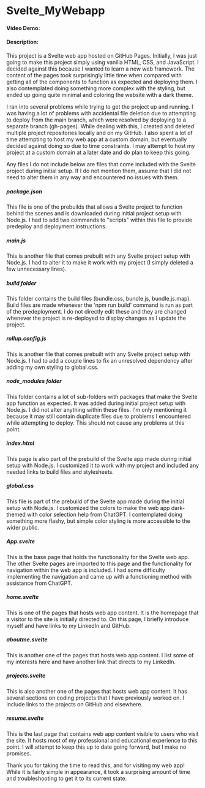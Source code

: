 # Svelte_MyWebapp
#### Video Demo:  <URL HERE>
#### Description:  
This project is a Svelte web app hosted on GitHub Pages. Initially, I was just going to make this project simply using vanilla HTML, CSS, and JavaScript. I decided against this because I wanted to learn a new web framework. The content of the pages took surprisingly little time when compared with getting all of the components to function as expected and deploying them. I also contemplated doing something more complex with the styling, but ended up going quite minimal and coloring the website with a dark theme.

I ran into several problems while trying to get the project up and running. I was having a lot of problems with accidental file deletion due to attempting to deploy from the main branch, which were resolved by deploying to a separate branch (gh-pages). While dealing with this, I created and deleted multiple project repositories locally and on my GitHub. I also spent a lot of time attempting to host my web app at a custom domain, but eventually decided against doing so due to time constraints. I may attempt to host my project at a custom domain at a later date and do plan to keep this going.

Any files I do not include below are files that come included with the Svelte project during initial setup. If I do not mention them, assume that I did not need to alter them in any way and encountered no issues with them.

##### package.json
This file is one of the prebuilds that allows a Svelte project to function behind the scenes and is downloaded during initial project setup with Node.js. I had to add two commands to "scripts" within this file to provide predeploy and deployment instructions.

##### main.js
This is another file that comes prebuilt with any Svelte project setup with Node.js. I had to alter it to make it work with my project (I simply deleted a few unnecessary lines).

##### build folder
This folder contains the build files (bundle.css, bundle.js, bundle.js.map). Build files are made whenever the 'npm run build' command is run as part of the predeployment. I do not directly edit these and they are changed whenever the project is re-deployed to display changes as I update the project.

##### rollup.config.js
This is another file that comes prebuilt with any Svelte project setup with Node.js. I had to add a couple lines to fix an unresolved dependency after adding my own styling to global.css.

##### node_modules folder
This folder contains a lot of sub-folders with packages that make the Svelte app function as expected. It was added during initial project setup with Node.js. I did not alter anything within these files. I'm only mentioning it because it may still contain duplicate files due to problems I encountered while attempting to deploy. This should not cause any problems at this point.

##### index.html
This page is also part of the prebuild of the Svelte app made during initial setup with Node.js. I customized it to work with my project and included any needed links to build files and stylesheets.

##### global.css
This file is part of the prebuild of the Svelte app made during the initial setup with Node.js. I customized the colors to make the web app dark-themed with color selection help from ChatGPT. I contemplated doing something more flashy, but simple color styling is more accessible to the wider public.

##### App.svelte
This is the base page that holds the functionality for the Svelte web app. The other Svelte pages are imported to this page and the functionality for navigation within the web app is included. I had some difficulty implementing the navigation and came up with a functioning method with assistance from ChatGPT.

##### home.svelte
This is one of the pages that hosts web app content. It is the homepage that a visitor to the site is initially directed to. On this page, I briefly introduce myself and have links to my LinkedIn and GitHub.

##### aboutme.svelte
This is another one of the pages that hosts web app content. I list some of my interests here and have another link that directs to my LinkedIn.

##### projects.svelte
This is also another one of the pages that hosts web app content. It has several sections on coding projects that I have previously worked on. I include links to the projects on GitHub and elsewhere.

##### resume.svelte
This is the last page that contains web app content visible to users who visit the site. It hosts most of my professional and educational experience to this point. I will attempt to keep this up to date going forward, but I make no promises.

Thank you for taking the time to read this, and for visiting my web app! While it is fairly simple in appearance, it took a surprising amount of time and troubleshooting to get it to its current state.
